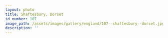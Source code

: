 ```yaml
---
layout: photo
title: Shaftesbury, Dorset
id_number: 107
image_path: /assets/images/gallery/england/107--shaftesbury--dorset.jpg
description: ''
---
```

